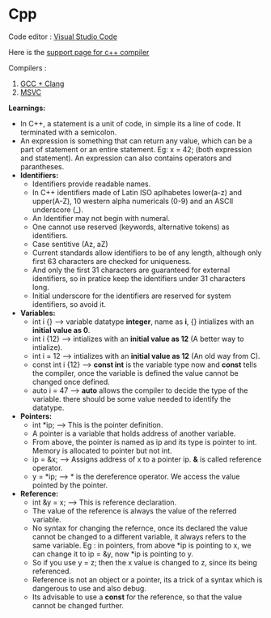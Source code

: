 # Cpp

Code editor : [Visual Studio Code](https://code.visualstudio.com/download)

Here is the [support page for c++ compiler](https://en.cppreference.com/w/cpp/compiler_support) 

Compilers :
 1. [GCC + Clang](https://winlibs.com/)
 2. [MSVC](https://visualstudio.microsoft.com/downloads/)
 
**Learnings:**

* In C++, a statement is a unit of code, in simple its a line of code. It terminated with a semicolon.
* An expression is something that can return any value, which can be a part of statement or an entire statement. Eg: x = 42; (both expression and statement). An expression can also contains operators and parantheses.
* **Identifiers:**
  * Identifiers provide readable names.
  * In C++ identifiers made of Latin ISO aplhabetes lower(a-z) and upper(A-Z), 10 western alpha numericals (0-9) and an ASCII underscore (_).
  * An Identifier may not begin with numeral.
  * One cannot use reserved (keywords, alternative tokens) as identifiers.
  * Case sentitive (Az, aZ)
  * Current standards allow identifiers to be of any length, although only first 63 characters are checked for uniqueness.
  * And only the first 31 characters are guaranteed for external identifiers, so in pratice keep the identifiers under 31 characters long.
  * Initial underscore for the identifiers are reserved for system identifiers, so avoid it.
* **Variables:**
   * int i {} --> variable datatype **integer**, name as **i**, {} intializes with an **initial value as 0**.
   * int i {12} --> intializes with an **initial value as 12** (A better way to intialize).
   * int i = 12 --> intializes with an **initial value as 12** (An old way from C).
   * const int i {12} --> **const int** is the variable type now and **const** tells the compiler, once the variable is defined the value cannot be changed once defined.
   * auto i = 47 --> **auto** allows the compiler to decide the type of the variable. there should be some value needed to identify the datatype.
* **Pointers:**
   * int *ip; --> This is the pointer definition.
   * A pointer is a variable that holds address of another variable.
   * From above, the pointer is named as ip and its type is pointer to int. Memory is allocated to pointer but not int.
   * ip = &x; --> Assigns address of x to a pointer ip. **&** is called reference operator.
   * y = *ip; --> * is the dereference operator. We access the value pointed by the pointer.
 * **Reference:**
    * int &y = x; --> This is reference declaration.
    * The value of the reference is always the value of the referred variable.
    * No syntax for changing the refernce, once its declared the value cannot be changed to a different variable, it always refers to the same variable. Eg : in pointers, from above *ip is pointing to x, we can change it to ip = &y, now *ip is pointing to y.
    * So if you use y = z; then the x value is changed to z, since its being referenced.
    * Reference is not an object or a pointer, its a trick of a syntax which is dangerous to use and also debug.
    * Its advisable to use a **const** for the reference, so that the value cannot be changed further.
  
 
